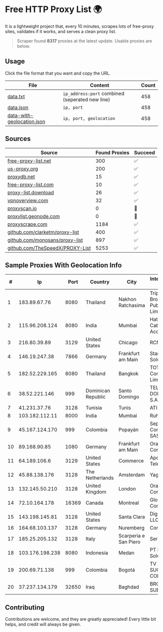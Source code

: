 
# Free HTTP Proxy List 🌍

It is a lightweight project that, every 10 minutes, scrapes lots of free-proxy sites, validates if it works, and serves a clean proxy list.


> Scraper found **8317** proxies at the latest update. Usable proxies are below.

## Usage

Click the file format that you want and copy the URL.


|File|Content|Count|
|----|-------|-----|
|[data.txt](https://raw.githubusercontent.com/themiralay/Proxy-List-World/master/data.txt)|`ip_address:port` combined (seperated new line)|458|
|[data.json](https://raw.githubusercontent.com/themiralay/Proxy-List-World/master/data.json)|`ip, port`|458|
|[data-with-geolocation.json](https://raw.githubusercontent.com/themiralay/Proxy-List-World/master/data-with-geolocation.json)|`ip, port, geolocation`|458|

## Sources

|Source|Found Proxies|Succeed|
|------|-------------|-------|
|[free-proxy-list.net](https://free-proxy-list.net)|300|✅|
|[us-proxy.org](https://www.us-proxy.org)|200|✅|
|[proxydb.net](http://proxydb.net)|15|✅|
|[free-proxy-list.com](https://free-proxy-list.com/?page=&port=&type%5B%5D=http&type%5B%5D=https&up_time=0&search=Search)|10|✅|
|[proxy-list.download](https://www.proxy-list.download/HTTP)|26|✅|
|[vpnoverview.com](https://vpnoverview.com/privacy/anonymous-browsing/free-proxy-servers)|32|✅|
|[proxyscan.io](https://www.proxyscan.io)|0|🚫|
|[proxylist.geonode.com](https://proxylist.geonode.com/api/proxy-list?limit=300&page=1&sort_by=lastChecked&sort_type=desc&protocols=http,https)|0|🚫|
|[proxyscrape.com](https://api.proxyscrape.com/v2/?request=displayproxies&protocol=http&timeout=10000&country=all&ssl=all&anonymity=all)|1184|✅|
|[github.com/clarketm/proxy-list](https://raw.githubusercontent.com/clarketm/proxy-list/master/proxy-list-raw.txt)|400|✅|
|[github.com/monosans/proxy-list](https://raw.githubusercontent.com/monosans/proxy-list/main/proxies/http.txt)|897|✅|
|[github.com/TheSpeedX/PROXY-List](https://raw.githubusercontent.com/TheSpeedX/PROXY-List/master/http.txt)|5253|✅|


## Sample Proxies With Geolocation Info

|#|Ip|Port|Country|City|Internet Service Provider|
|-|--|----|-------|----|-------------------------|
|1|183.89.67.76|8080|Thailand|Nakhon Ratchasima|Triple T Broadband Public Company Limited|
|2|115.96.208.124|8080|India|Mumbai|Hathway IP over Cable Internet Access|
|3|216.80.39.89|3129|United States|Chicago|RCN|
|4|146.19.247.38|7866|Germany|Frankfurt am Main|Stark Industries Solutions LTD|
|5|182.52.229.165|8080|Thailand|Bangkok|TOT Public Company Limited|
|6|38.52.221.146|999|Dominican Republic|Santo Domingo|TELECABLE DOMINICANO, S.A.|
|7|41.231.37.76|3128|Tunisia|Tunis|ATI - ISP|
|8|103.182.112.11|8000|India|Mumbai|Ruhi Infotech|
|9|45.167.124.170|999|Colombia|Popayán|Sepcom Comunicaciones SAS|
|10|89.168.90.85|1080|Germany|Frankfurt am Main|Oracle Corporation|
|11|64.189.106.6|3129|United States|Commerce|Apogee Telecom Inc.|
|12|45.88.138.176|3128|The Netherlands|Amsterdam|Yaglom Labs Ltd|
|13|132.145.50.210|3128|United Kingdom|London|Oracle Corporation|
|14|72.10.164.178|16369|Canada|Montreal|GloboTech Communications|
|15|143.198.145.81|3128|United States|Santa Clara|DigitalOcean, LLC|
|16|164.68.103.137|3128|Germany|Nuremberg|Contabo GmbH|
|17|185.25.205.132|3128|Italy|Scarperia e San Piero|Servereasy Italy|
|18|103.176.198.238|8080|Indonesia|Medan|PT Iweka Digital Solution|
|19|200.69.71.138|999|Colombia|Bogotá|TV AZTECA SUCURSAL COLOMBIA|
|20|37.237.134.179|32650|Iraq|Baghdad|BROADBAND-SUBSCRIBERS|



## Contributing

Contributions are welcome, and they are greatly appreciated! Every
little bit helps, and credit will always be given.


